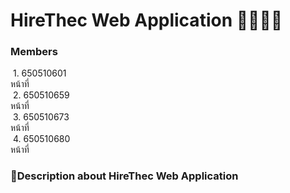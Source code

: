 <h1>HireThec Web Application 🧑🏻‍💻📑</h1>

<h3>Members</h3>
&nbsp1. 650510601<br>
   หน้าที่<br>
&nbsp2. 650510659<br>
   หน้าที่<br>
&nbsp3. 650510673<br>
   หน้าที่<br>
&nbsp4. 650510680<br>
   หน้าที่<br>

<h3>🚀Description about HireThec Web Application</h3>
